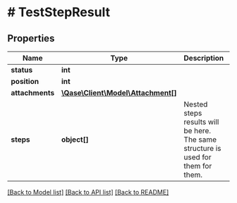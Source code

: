 # # TestStepResult

## Properties

Name | Type | Description | Notes
------------ | ------------- | ------------- | -------------
**status** | **int** |  | [optional]
**position** | **int** |  | [optional]
**attachments** | [**\Qase\Client\Model\Attachment[]**](Attachment.md) |  | [optional]
**steps** | **object[]** | Nested steps results will be here. The same structure is used for them for them. | [optional]

[[Back to Model list]](../../README.md#models) [[Back to API list]](../../README.md#endpoints) [[Back to README]](../../README.md)
